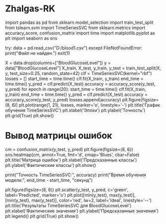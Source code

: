 # Zhalgas-RK
import pandas as pd
from sklearn.model_selection import train_test_split
from tslearn.svm import TimeSeriesSVC
from sklearn.metrics import accuracy_score, confusion_matrix
import time
import matplotlib.pyplot as plt
import seaborn as sns

try:
    data = pd.read_csv("D:/blood1.csv")
except FileNotFoundError:
    print("Файл не найден.")
    exit(1)

X = data.drop(columns=["BloodGlucoseLevel"])
y = data["BloodGlucoseLevel"]
X_train, X_test, y_train, y_test = train_test_split(X, y, test_size=0.25, random_state=42)
clf = TimeSeriesSVC(kernel="rbf")
losses = []
start_time = time.time()
clf.fit(X_train, y_train)
end_time = time.time()
y_pred = clf.predict(X_test)
accuracy = accuracy_score(y_test, y_pred)
for epoch in range(20):
    start_time = time.time()
    clf.fit(X_train, y_train)
    end_time = time.time()
    y_pred = clf.predict(X_test)
    accuracy = accuracy_score(y_test, y_pred)
    losses.append(accuracy)
plt.figure(figsize=(8, 6))
plt.plot(range(1, 21), losses, marker='o', linestyle='-')
plt.title('График обучения TimeSeriesSVC')
plt.xlabel('Эпохи')
plt.ylabel('Точность')
plt.grid(True)
plt.show()
# Вывод матрицы ошибок
cm = confusion_matrix(y_test, y_pred)
plt.figure(figsize=(8, 6))
sns.heatmap(cm, annot=True, fmt='d', cmap='Blues', cbar=False)
plt.title('Матрица ошибок')
plt.xlabel('Предсказанные классы')
plt.ylabel('Фактические классы')
plt.show()

print("Точность TimeSeriesSVC:", accuracy)
print("Время обучения модели:", end_time - start_time, "секунд")

plt.figure(figsize=(8, 6))
plt.scatter(y_test, y_pred, c='green', label='Predicted', marker='o')
plt.plot([min(y_test), max(y_test)], [min(y_test), max(y_test)], color='red', lw=2, label='Ideal', linestyle='--')
plt.title('Результаты TimeSeriesSVC для BloodGlucoseLevel')
plt.xlabel('Фактические значения')
plt.ylabel('Предсказанные значения')
plt.legend()
plt.grid(True)
plt.show()
